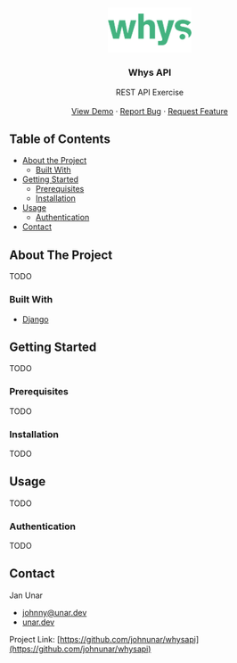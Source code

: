 <!-- PROJECT LOGO -->
<br />
<p align="center">
  <a href="https://whys.dev/">
    <img src="static/core/img/whys-logo.webp" alt="Logo" width="150">
  </a>

  <h3 align="center">Whys API</h3>

  <p align="center">
    REST API Exercise
      <br />
      <br />
      <a href="https://whysapi.unar.dev/">View Demo</a>
      ·
      <a href="https://github.com/johnunar/whysapi/issues">Report Bug</a>
      ·
      <a href="https://github.com/johnunar/whysapi/issues">Request Feature</a>
  </p>
</p>



<!-- TABLE OF CONTENTS -->

## Table of Contents

* [About the Project](#about-the-project)
    * [Built With](#built-with)
* [Getting Started](#getting-started)
    * [Prerequisites](#prerequisites)
    * [Installation](#installation)
* [Usage](#usage)
    * [Authentication](#authentication)
* [Contact](#contact)

<!-- ABOUT THE PROJECT -->

## About The Project

TODO

### Built With

* [Django](https://www.djangoproject.com/)

## Getting Started

TODO

### Prerequisites

TODO

### Installation

TODO

## Usage

TODO

### Authentication

TODO

<!-- CONTACT -->

## Contact

Jan Unar

* [johnny@unar.dev](mailto:johnny@unar.dev)
* [unar.dev](https://unar.dev/)

Project Link: [https://github.com/johnunar/whysapi](https://github.com/johnunar/whysapi)